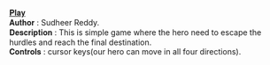 [𝐏𝐥𝐚𝐲](https://sudheerreddysingam.github.io/Game/)<br />
𝐀𝐮𝐭𝐡𝐨𝐫 : Sudheer Reddy.<br />
𝐃𝐞𝐬𝐜𝐫𝐢𝐩𝐭𝐢𝐨𝐧 : This is simple game where the hero need to escape the hurdles and reach the final destination.<br />
𝐂𝐨𝐧𝐭𝐫𝐨𝐥𝐬 : cursor keys(our hero can move in all four directions).
